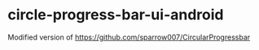 # circle-progress-bar-ui-android
Modified version of https://github.com/sparrow007/CircularProgressbar
